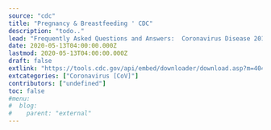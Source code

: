 ```yaml
---
source: "cdc"
title: "Pregnancy & Breastfeeding ' CDC"
description: "todo.."
lead: "Frequently Asked Questions and Answers:  Coronavirus Disease 2019 (COVID-19) and Pregnancy"
date: 2020-05-13T04:00:00.000Z
lastmod: 2020-05-13T04:00:00.000Z
draft: false
extlink: "https://tools.cdc.gov/api/embed/downloader/download.asp?m=404952&c=407513"
extcategories: ["Coronavirus [CoV]"]
contributors: ["undefined"]
toc: false
#menu:
#  blog:
#    parent: "external"
---
```


